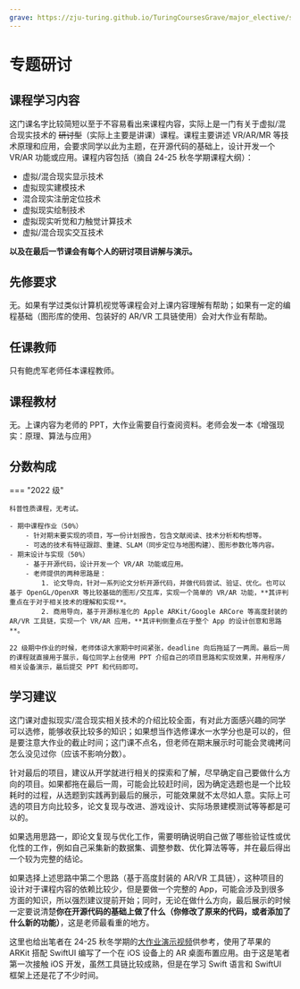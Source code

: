 ```yaml
---
grave: https://zju-turing.github.io/TuringCoursesGrave/major_elective/special_discussion/
---
```


# 专题研讨

## 课程学习内容

这门课名字比较简短以至于不容易看出来课程内容，实际上是一门有关于虚拟/混合现实技术的 ~~研讨型~~（实际上主要是讲课）课程。课程主要讲述 VR/AR/MR 等技术原理和应用，会要求同学以此为主题，在开源代码的基础上，设计开发一个 VR/AR 功能或应用。课程内容包括（摘自 24-25 秋冬学期课程大纲）：

- 虚拟/混合现实显示技术
- 虚拟现实建模技术
- 混合现实注册定位技术
- 虚拟现实绘制技术
- 虚拟现实听觉和力触觉计算技术
- 虚拟/混合现实交互技术

**以及在最后一节课会有每个人的研讨项目讲解与演示。**

## 先修要求

无。如果有学过类似计算机视觉等课程会对上课内容理解有帮助；如果有一定的编程基础（图形库的使用、包装好的 AR/VR 工具链使用）会对大作业有帮助。

## 任课教师

只有鲍虎军老师任本课程教师。

## 课程教材

无。上课内容为老师的 PPT，大作业需要自行查阅资料。老师会发一本《增强现实：原理、算法与应用》

## 分数构成

=== "2022 级"

    科普性质课程，无考试。

    - 期中课程作业（50%）
        - 针对期末要实现的项目，写一份计划报告，包含文献阅读、技术分析和构想等。
        - 可选的技术有特征跟踪、重建、SLAM（同步定位与地图构建）、图形参数化等内容。
    - 期末设计与实现（50%）
        - 基于开源代码，设计开发一个 VR/AR 功能或应用。
        - 老师提供的两种思路是：
            1. 论文导向，针对一系列论文分析开源代码，并做代码尝试、验证、优化。也可以基于 OpenGL/OpenXR 等比较基础的图形/交互库，实现一个简单的 VR/AR 功能，**其评判重点在于对于相关技术的理解和实现**。
            2. 商用导向，基于开源标准化的 Apple ARKit/Google ARCore 等高度封装的 AR/VR 工具链，实现一个 VR/AR 应用，**其评判侧重点在于整个 App 的设计创意和思路**。

    22 级期中作业的时候，老师体谅大家期中时间紧张，deadline 向后拖延了一两周。最后一周的课程就直接用于展示，每位同学上台使用 PPT 介绍自己的项目思路和实现效果，并用程序/相关设备演示，最后提交 PPT 和代码即可。

## 学习建议

这门课对虚拟现实/混合现实相关技术的介绍比较全面，有对此方面感兴趣的同学可以选修，能够收获比较多的知识；如果想当作选修课水一水学分也是可以的，但是要注意大作业的截止时间；这门课不点名，但老师在期末展示时可能会灵魂拷问怎么没见过你（应该不影响分数）。

针对最后的项目，建议从开学就进行相关的探索和了解，尽早确定自己要做什么方向的项目。如果都拖在最后一周，可能会比较赶时间，因为确定选题也是一个比较耗时的过程，从选题到实践再到最后的展示，可能效果就不太尽如人意。实际上可选的项目方向比较多，论文复现与改进、游戏设计、实际场景建模测试等等都是可以的。

如果选用思路一，即论文复现与优化工作，需要明确说明自己做了哪些验证性或优化性的工作，例如自己采集新的数据集、调整参数、优化算法等等，并在最后得出一个较为完整的结论。

如果选择上述思路中第二个思路（基于高度封装的 AR/VR 工具链），这种项目的设计对于课程内容的依赖比较少，但是要做一个完整的 App，可能会涉及到很多方面的知识，所以强烈建议提前开始；同时，无论在做什么方向，最后展示的时候一定要说清楚**你在开源代码的基础上做了什么（你修改了原来的代码，或者添加了什么新的功能）**，这是老师最看重的地方。

这里也给出笔者在 24-25 秋冬学期的[大作业演示视频](https://www.bilibili.com/video/BV1NUCLYBE8k)供参考，使用了苹果的 ARKit 搭配 SwiftUI 编写了一个在 iOS 设备上的 AR 桌面布置应用。由于这是笔者第一次接触 iOS 开发，虽然工具链比较成熟，但是在学习 Swift 语言和 SwiftUI 框架上还是花了不少时间。
